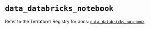 # `data_databricks_notebook`

Refer to the Terraform Registry for docs: [`data_databricks_notebook`](https://registry.terraform.io/providers/databricks/databricks/1.60.0/docs/data-sources/notebook).
